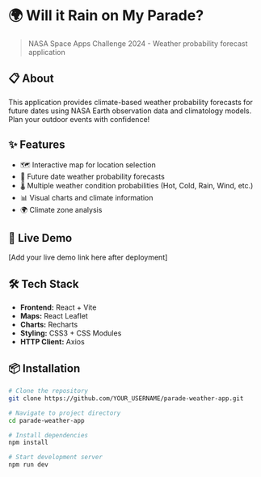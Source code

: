# 🌍 Will it Rain on My Parade?

> NASA Space Apps Challenge 2024 - Weather probability forecast application

## 📋 About

This application provides climate-based weather probability forecasts for future dates using NASA Earth observation data and climatology models. Plan your outdoor events with confidence!

## ✨ Features

- 🗺️ Interactive map for location selection
- 📅 Future date weather probability forecasts
- 🌡️ Multiple weather condition probabilities (Hot, Cold, Rain, Wind, etc.)
- 📊 Visual charts and climate information
- 🌍 Climate zone analysis

## 🚀 Live Demo

[Add your live demo link here after deployment]

## 🛠️ Tech Stack

- **Frontend:** React + Vite
- **Maps:** React Leaflet
- **Charts:** Recharts
- **Styling:** CSS3 + CSS Modules
- **HTTP Client:** Axios

## 📦 Installation

```bash
# Clone the repository
git clone https://github.com/YOUR_USERNAME/parade-weather-app.git

# Navigate to project directory
cd parade-weather-app

# Install dependencies
npm install

# Start development server
npm run dev
